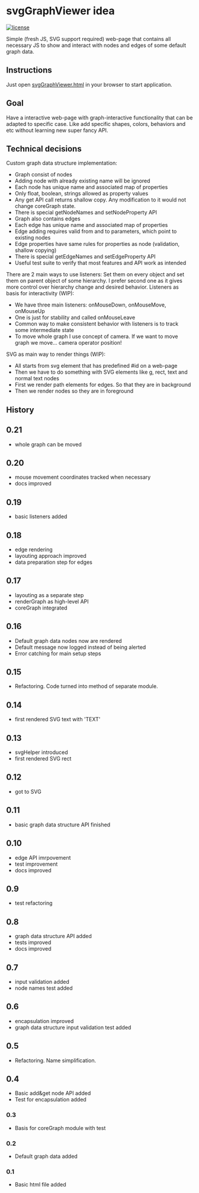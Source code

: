 # svgGraphViewer idea

[![license](https://img.shields.io/badge/license-MIT-blue.svg)](LICENSE)

Simple (fresh JS, SVG support required) web-page that contains all necessary JS to show and interact with nodes and edges of some default graph data.

## Instructions

Just open [svgGraphViewer.html](svgGraphViewer.html) in your browser to start application.

## Goal

Have a interactive web-page with graph-interactive functionality that can be adapted to specific case. Like add specific shapes, colors, behaviors and etc without learning new super fancy API.

## Technical decisions

Custom graph data structure implementation:

 * Graph consist of nodes
 * Adding node with already existing name will be ignored
 * Each node has unique name and associated map of properties
 * Only float, boolean, strings allowed as property values
 * Any get API call returns shallow copy. Any modification to it would not change coreGraph state.
 * There is special getNodeNames and setNodeProperty API
 * Graph also contains edges
 * Each edge has unique name and associated map of properties
 * Edge adding requires valid from and to parameters, which point to existing nodes
 * Edge properties have same rules for properties as node (validation, shallow copying)
 * There is special getEdgeNames and setEdgeProperty API
 * Useful test suite to verify that most features and API work as intended

There are 2 main ways to use listeners: Set them on every object and set them on parent object of some hierarchy. I prefer second one as it gives more control over hierarchy change and desired behavior. Listeners as basis for interactivity (WIP):
* We have three main listeners: onMouseDown, onMouseMove, onMouseUp
* One is just for stability and called onMouseLeave
* Common way to make consistent behavior with listeners is to track some intermediate state
* To move whole graph I use concept of camera. If we want to move graph we move... camera operator position!

SVG as main way to render things (WIP):
* All starts from svg element that has predefined #id on a web-page
* Then we have to do something with SVG elements like g, rect, text and normal text nodes
* First we render path elements for edges. So that they are in background
* Then we render nodes so they are in foreground

## History

## 0.21
- whole graph can be moved

## 0.20
- mouse movement coordinates tracked when necessary
- docs improved

## 0.19
- basic listeners added

## 0.18
- edge rendering
- layouting approach improved
- data preparation step for edges

## 0.17
- layouting as a separate step
- renderGraph as high-level API
- coreGraph integrated

## 0.16
- Default graph data nodes now are rendered
- Default message now logged instead of being alerted
- Error catching for main setup steps

## 0.15
- Refactoring. Code turned into method of separate module.

## 0.14
- first rendered SVG text with 'TEXT'

## 0.13
- svgHelper introduced
- first rendered SVG rect

## 0.12
- got to SVG

## 0.11
- basic graph data structure API finished

## 0.10
- edge API imrpovement
- test improvement
- docs improved

## 0.9
- test refactoring

## 0.8
- graph data structure API added
- tests improved
- docs improved

## 0.7
- input validation added
- node names test added

## 0.6
- encapsulation improved
- graph data structure input validation test added

## 0.5
- Refactoring. Name simplification.

## 0.4
- Basic add&get node API added
- Test for encapsulation added

### 0.3
- Basis for coreGraph module with test

### 0.2
- Default graph data added

### 0.1
- Basic html file added